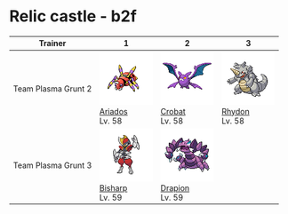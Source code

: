 # Relic castle - b2f

| Trainer             | 1                                                                              | 2                                                                              | 3                                                                            |
| ------------------- | ------------------------------------------------------------------------------ | ------------------------------------------------------------------------------ | ---------------------------------------------------------------------------- |
| Team Plasma Grunt 2 | ![ariados](../../img/pokemon/168.png) <br/>[Ariados](/pokemon/168) <br/>Lv. 58 | ![crobat](../../img/pokemon/169.png) <br/>[Crobat](/pokemon/169) <br/>Lv. 58   | ![rhydon](../../img/pokemon/112.png) <br/>[Rhydon](/pokemon/112) <br/>Lv. 58 |
| Team Plasma Grunt 3 | ![bisharp](../../img/pokemon/625.png) <br/>[Bisharp](/pokemon/625) <br/>Lv. 59 | ![drapion](../../img/pokemon/452.png) <br/>[Drapion](/pokemon/452) <br/>Lv. 59 |